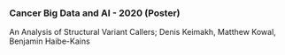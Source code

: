 ### Cancer Big Data and AI - 2020 (Poster)
An Analysis of Structural Variant Callers; Denis Keimakh, Matthew Kowal, Benjamin Haibe-Kains
